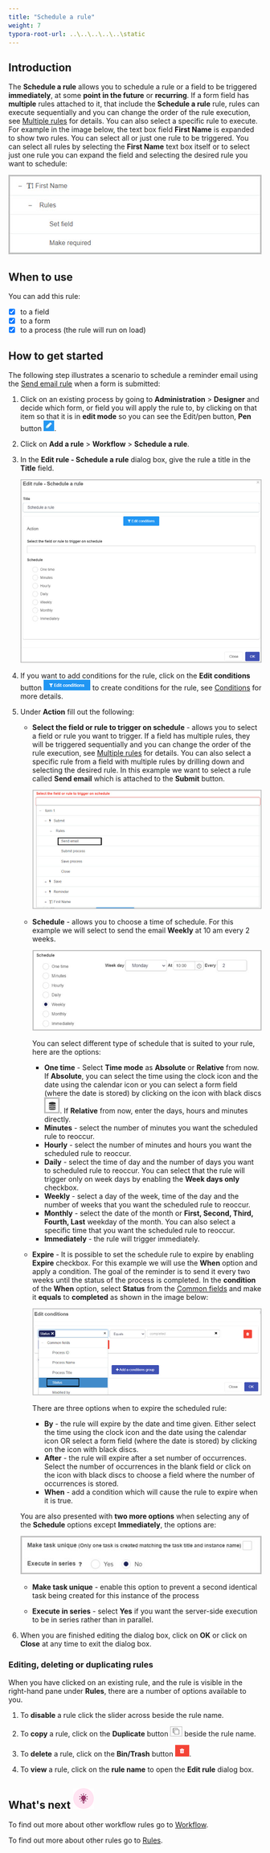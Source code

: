```yaml
---
title: "Schedule a rule"
weight: 7
typora-root-url: ..\..\..\..\..\static
---
```


## Introduction

The **Schedule a rule** allows you to schedule a rule or a field to be triggered **immediately**, at some **point in the future** or **recurring**. If a form field has **multiple** rules attached to it, that include the **Schedule a rule** rule, rules can execute sequentially and you can change the order of the rule execution, see [Multiple rules](/docs/platform/rules/general/multiple-rules/) for details. You can also select a specific rule to execute. For example in the image below, the text box field **First Name** is expanded to show two rules. You can select all or just one rule to be triggered. You can select all rules by selecting the **First Name** text box itself or to select just one rule you can expand the field and selecting the desired rule you want to schedule:

![Selecting one rule to be triggered](/images/schedule-rule-single-rule.jpg)

## When to use 

You can add this rule:
- [x] to a field
- [x] to a form 
- [x] to a process (the rule will run on load)

## How to get started

The following step illustrates a scenario to schedule a reminder email using the [Send email rule](/docs/platform/rules/communications/send-email/) when a form is submitted:

1. Click on an existing process by going to **Administration** > **Designer** and decide which form, or field you will apply the rule to, by clicking on that item so that it is in **edit mode** so you can see the Edit/pen button,  **Pen** button ![Pen button](/images/penicon.png).

2. Click on **Add a rule** > **Workflow** > **Schedule a rule**. 

3. In the **Edit rule - Schedule a rule** dialog box, give the rule a title in the **Title** field.

   ![Go to form rule](/images/schedule-rule-details.jpg)

4. If you want to add conditions for the rule, click on the **Edit conditions** button ![Edit conditions button](/images/editconditions.png) to create conditions for the rule, see [Conditions](/docs/platform/rules/general/add-conditions/) for more details.

5. Under **Action** fill out the following:

   - **Select the field or rule to trigger on schedule** - allows you to select a field or rule you want to trigger. If a field has multiple rules, they will be triggered sequentially and you can change the order of the rule execution, see [Multiple rules](/docs/platform/rules/general/multiple-rules/) for details. You can also select a specific rule from a field with multiple rules by drilling down and selecting the desired rule. In this example we want to select a rule called **Send email** which is attached to the **Submit** button.

      ![Schedule a send email rule](/images/schedule-rule-send-email.jpg)

   - **Schedule** - allows you to choose a time of schedule. For this example we will select to send the email **Weekly** at 10 am every 2 weeks.

     ![Schedule a send email rule](/images/schedule-rule-weekly.jpg)

     You can select different type of schedule that is suited to your rule, here are the options:

     - **One time** - Select **Time mode** as **Absolute** or **Relative** from now.  If **Absolute**, you can select the time using the clock icon and the date using the calendar icon or you can select a form field (where the date is stored) by clicking on the icon with black discs ![Disks](/images/icon-blackdisks.jpg).  If **Relative** from now, enter the days, hours and minutes directly.
     - **Minutes** - select the number of minutes you want the scheduled rule to reoccur.
     - **Hourly** - select the number of minutes and hours you want the scheduled rule to reoccur.
     - **Daily** - select the time of day and the number of days you want to scheduled rule to reoccur. You can select that the rule will trigger only on week days by enabling the **Week days only** checkbox.
     - **Weekly** - select a day of the week, time of the day and the number of weeks that you want the scheduled rule to reoccur.
     - **Monthly** - select the date of the month or **First, Second, Third, Fourth, Last** weekday of the month. You can also select a specific time that you want the scheduled rule to reoccur.
     - **Immediately** - the rule will trigger immediately.

   - **Expire** - It is possible to set the schedule rule to expire by enabling **Expire** checkbox. For this example we will use the **When** option and apply a condition. The goal of the reminder is to send it every two weeks until the status of the process is completed. In the **condition** of the **When** option, select **Status** from the [Common fields](/docs/platform/application-designer/process/common-fields/) and make it **equals** to **completed** as shown in the image below:

     ![Schedule a send email rule](/images/schedule-rule-status.jpg)

     There are three options when to expire the scheduled rule:

     - **By** - the rule will expire by the date and time given.  Either select the time using the clock icon and the date using the calendar icon OR select a form field (where the date is stored) by clicking on the icon with black discs.
     - **After** - the rule will expire after a set number of occurrences.  Select the number of occurrences in the blank field or click on the icon with black discs to choose a field where the number of occurrences is stored.
     - **When** - add a condition which will cause the rule to expire when it is true.

   You are also presented with **two more options** when selecting any of the **Schedule** options except **Immediately**, the options are:

   ![Extra options for the schedule a rule](/images/schedule-rule-extra-options.jpg)
   
   - **Make task unique** - enable this option to prevent a second identical task being created for this instance of the process
   
   - **Execute in series** - select **Yes** if you want the server-side execution to be in series rather than in parallel.
   
6. When you are finished editing the dialog box, click on **OK** or click on **Close** at any time to exit the dialog box.

### Editing, deleting or duplicating rules

When you have clicked on an existing rule, and the rule is visible in the right-hand pane under **Rules**, there are a number of options available to you.

1. To **disable** a rule click the slider across beside the rule name. 

2. To **copy** a rule, click on the **Duplicate** button ![Duplicate button](/images/duplicate-button.jpg) beside the rule name. 

3. To **delete** a rule, click on the **Bin/Trash** button ![Bin/Trash button](/images/bin.png).

4. To **view** a rule, click on the **rule name** to open the **Edit rule** dialog box.

## What's next  ![Idea icon](/images/18.png) ##

To find out more about other workflow rules go to [Workflow](/docs/platform/rules/workflow/).

To find out more about other rules go to [Rules](/docs/platform/rules/).

